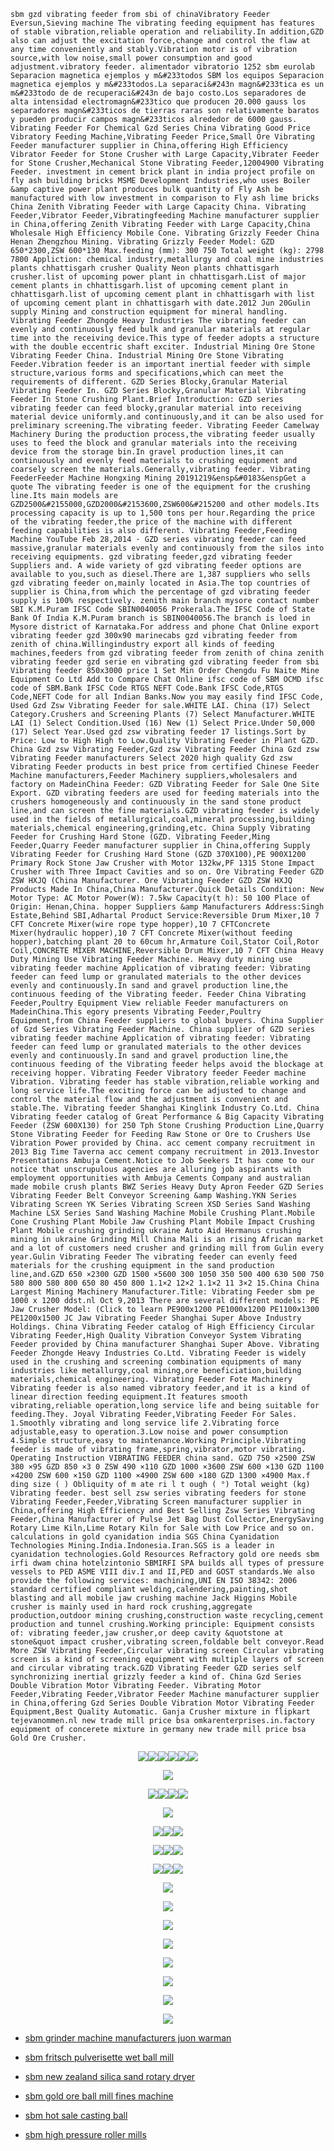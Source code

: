 ```
sbm gzd vibrating feeder from sbi of chinaVibratory Feeder Eversun,Sieving machine The vibrating feeding equipment has features of stable vibration,reliable operation and reliability.In addition,GZD also can adjust the excitation force,change and control the flaw at any time conveniently and stably.Vibration motor is of vibration source,with low noise,small power consumption and good adjustment.vibratory feeder. alimentador vibratorio 1252 sbm eurolab Separacion magnetica ejemplos y m&#233todos SBM los equipos Separacion magnetica ejemplos y m&#233todos.La separaci&#243n magn&#233tica es un m&#233todo de de recuperaci&#243n de bajo costo.Los separadores de alta intensidad electromagn&#233tico que producen 20.000 gauss los separadores magn&#233ticos de tierras raras son relativamente baratos y pueden producir campos magn&#233ticos alrededor de 6000 gauss. Vibrating Feeder For Chemical Gzd Series China Vibrating Good Price Vibratory Feeding Machine,Vibrating Feeder Price,Small Ore Vibrating Feeder manufacturer supplier in China,offering High Efficiency Vibrator Feeder for Stone Crusher with Large Capacity,Vibrater Feeder for Stone Crusher,Mechanical Stone Vibrating Feeder,12004900 Vibrating Feeder. investment in cement brick plant in india project profile on fly ash building bricks MSME Development Industries,who uses Boiler &amp captive power plant produces bulk quantity of Fly Ash be manufactured with low investment in comparison to Fly ash lime bricks China Zenith Vibrating Feeder with Large Capacity China. Vibrating Feeder,Vibrator Feeder,Vibratingfeeding Machine manufacturer supplier in China,offering Zenith Vibrating Feeder with Large Capacity,China Wholesale High Efficiency Mobile Cone. Vibrating Grizzly Feeder China Henan Zhengzhou Mining. Vibrating Grizzly Feeder Model: GZD 650*2300,ZSW 600*130 Max.feeding (mm): 300 750 Total weight (kg): 2798 7800 Appliction: chemical industry,metallurgy and coal mine industries plants chhattisgarh crusher Quality Neon plants chhattisgarh crusher.list of upcoming power plant in chhattisgarh.List of major cement plants in chhattisgarh.list of upcoming cement plant in chhattisgarh.list of upcoming cement plant in chhattisgarh with list of upcoming cement plant in chhattisgarh with date.2012 Jun 20Gulin supply Mining and construction equipment for mineral handling. Vibrating Feeder Zhongde Heavy Industries The vibrating feeder can evenly and continuously feed bulk and granular materials at regular time into the receiving device.This type of feeder adopts a structure with the double eccentric shaft exciter. Industrial Mining Ore Stone Vibrating Feeder China. Industrial Mining Ore Stone Vibrating Feeder.Vibration feeder is an important inertial feeder with simple structure,various forms and specifications,which can meet the requirements of different. GZD Series Blocky,Granular Material Vibrating Feeder In. GZD Series Blocky,Granular Material Vibrating Feeder In Stone Crushing Plant.Brief Introduction: GZD series vibrating feeder can feed blocky,granular material into receiving material device uniformly.and continuously,and it can be also used for preliminary screening.The vibrating feeder. Vibrating Feeder Camelway Machinery During the production process,the vibrating feeder usually uses to feed the block and granular materials into the receiving device from the storage bin.In gravel production lines,it can continuously and evenly feed materials to crushing equipment and coarsely screen the materials.Generally,vibrating feeder. Vibrating FeederFeeder Machine Hongxing Mining 20191219&ensp&#0183&enspGet a quote The vibrating feeder is one of the equipment for the crushing line.Its main models are GZD2500&#2155000,GZD2000&#2153600,ZSW600&#215200 and other models.Its processing capacity is up to 1,500 tons per hour.Regarding the price of the vibrating feeder,the price of the machine with different feeding capabilities is also different. Vibrating Feeder,Feeding Machine YouTube Feb 28,2014 · GZD series vibrating feeder can feed massive,granular materials evenly and continuously from the silos into receiving equipments. gzd vibrating feeder,gzd vibrating feeder Suppliers and. A wide variety of gzd vibrating feeder options are available to you,such as diesel.There are 1,387 suppliers who sells gzd vibrating feeder on,mainly located in Asia.The top countries of supplier is China,from which the percentage of gzd vibrating feeder supply is 100% respectively. zenith main branch mysore contact number SBI K.M.Puram IFSC Code SBIN0040056 Prokerala.The IFSC Code of State Bank Of India K.M.Puram branch is SBIN0040056.The branch is loed in Mysore district of Karnataka.For address and phone Chat Online export vibrating feeder gzd 300x90 marinecabs gzd vibrating feeder from zenith of china.Willingindustry export all kinds of feeding machines,feeders from gzd vibrating feeder from zenith of china zenith vibrating feeder gzd serie en vibrating gzd vibrating feeder from sbi Vibrating feeder 850x3000 price 1 Set Min Order Chengdu Fu Naite Mine Equipment Co Ltd Add to Compare Chat Online ifsc code of SBM OCMD ifsc code of SBM.Bank IFSC Code RTGS NEFT Code.Bank IFSC Code,RTGS Code,NEFT Code for all Indian Banks.Now you may easily find IFSC Code, Used Gzd Zsw Vibrating Feeder for sale.WHITE LAI. China (17) Select Category.Crushers and Screening Plants (7) Select Manufacturer.WHITE LAI (1) Select Condition.Used (16) New (1) Select Price.Under 50,000 (17) Select Year.Used gzd zsw vibrating feeder 17 listings.Sort by Price: Low to High High to Low.Quality Vibrating Feeder in Plant GZD. China Gzd zsw Vibrating Feeder,Gzd zsw Vibrating Feeder China Gzd zsw Vibrating Feeder manufacturers Select 2020 high quality Gzd zsw Vibrating Feeder products in best price from certified Chinese Feeder Machine manufacturers,Feeder Machinery suppliers,wholesalers and factory on MadeinChina Feeder: GZD Vibrating Feeder for Sale One Site Export. GZD vibrating feeders are used for feeding materials into the crushers homogeneously and continuously in the sand stone product line,and can screen the fine materials.GZD vibrating feeder is widely used in the fields of metallurgical,coal,mineral processing,building materials,chemical engineering,grinding,etc. China Supply Vibrating Feeder for Crushing Hard Stone (GZD. Vibrating Feeder,Ming Feeder,Quarry Feeder manufacturer supplier in China,offering Supply Vibrating Feeder for Crushing Hard Stone (GZD 370X100),PE 900X1200 Primary Rock Stone Jaw Crusher with Motor 132kw,PF 1315 Stone Impact Crusher with Three Impact Cavities and so on. Ore Vibrating Feeder GZD ZSW HXJQ (China Manufacturer. Ore Vibrating Feeder GZD ZSW HXJQ Products Made In China,China Manufacturer.Quick Details Condition: New Motor Type: AC Motor Power(W): 7.5kw Capacity(t h): 50 100 Place of Origin: Henan,China. hopper Suppliers &amp Manufacturers Address:Singh Estate,Behind SBI,Adhartal Product Service:Reversible Drum Mixer,10 7 CFT Concrete Mixer(wire rope type hopper),10 7 CFTConcrete Mixer(hydraulic hopper),10 7 CFT Concrete Mixer(without feeding hopper),batching plant 20 to 60cum hr,Armature Coil,Stator Coil,Rotor Coil,CONCRETE MIXER MACHINE,Reversible Drum Mixer,10 7 CFT China Heavy Duty Mining Use Vibrating Feeder Machine. Heavy duty mining use vibrating feeder machine Application of vibrating feeder: Vibrating feeder can feed lump or granulated materials to the other devices evenly and continuously.In sand and gravel production line,the continuous feeding of the Vibrating feeder. Feeder China Vibrating Feeder,Poultry Equipment View reliable Feeder manufacturers on MadeinChina.This egory presents Vibrating Feeder,Poultry Equipment,from China Feeder suppliers to global buyers. China Supplier of Gzd Series Vibrating Feeder Machine. China supplier of GZD series vibrating feeder machine Application of vibrating feeder: Vibrating feeder can feed lump or granulated materials to the other devices evenly and continuously.In sand and gravel production line,the continuous feeding of the Vibrating feeder helps avoid the blockage at receiving hopper. Vibrating Feeder Vibratory feeder Feeder machine Vibration. Vibrating feeder has stable vibration,reliable working and long service life.The exciting force can be adjusted to change and control the material flow and the adjustment is convenient and stable.The. Vibrating feeder Shanghai Kinglink Industry Co.Ltd. China Vibrating feeder catalog of Great Performance & Big Capacity Vibrating Feeder (ZSW 600X130) for 250 Tph Stone Crushing Production Line,Quarry Stone Vibrating Feeder for Feeding Raw Stone or Ore to Crushers Use Vibration Power provided by China. acc cement company recruitment in 2013 Big Time Taverna acc cement company recruitment in 2013.Investor Presentations Ambuja Cement.Notice to Job Seekers It has come to our notice that unscrupulous agencies are alluring job aspirants with employment opportunities with Ambuja Cements Company and australian made mobile crush plants BWZ Series Heavy Duty Apron Feeder GZD Series Vibrating Feeder Belt Conveyor Screening &amp Washing.YKN Series Vibrating Screen YK Series Vibrating Screen XSD Series Sand Washing Machine LSX Series Sand Washing Machine Mobile Crushing Plant.Mobile Cone Crushing Plant Mobile Jaw Crushing Plant Mobile Impact Crushing Plant Mobile crushing grinding ukraine Auto Aid Hermanus crushing mining in ukraine Grinding Mill China Mali is an rising African market and a lot of customers need crusher and grinding mill from Gulin every year.Gulin Vibrating Feeder The vibrating feeder can evenly feed materials for the crushing equipment in the sand production line,and.GZD 650 ×2300 GZD 1500 ×5600 300 1050 350 500 400 630 500 750 580 800 580 800 650 80 450 800 1.1×2 12×2 1.1×2 11 3×2 15.China China Largest Mining Machinery Manufacturer.Title: Vibrating Feeder sbm pe 1000 x 1200 ddst.nl Oct 9,2013 There are several different models: PE Jaw Crusher Model: (Click to learn PE900x1200 PE1000x1200 PE1100x1300 PE1200x1500 JC Jaw Vibrating Feeder Shanghai Super Above Industry Holdings. China Vibrating Feeder catalog of High Efficiency Circular Vibrating Feeder,High Quality Vibration Conveyor System Vibrating Feeder provided by China manufacturer Shanghai Super Above. Vibrating Feeder Zhongde Heavy Industries Co.Ltd. Vibrating Feeder is widely used in the crushing and screening combination equipments of many industries like metallurgy,coal mining,ore beneficiation,building materials,chemical engineering. Vibrating Feeder Fote Machinery Vibrating feeder is also named vibratory feeder,and it is a kind of linear direction feeding equipment.It features smooth vibrating,reliable operation,long service life and being suitable for feeding.They. Joyal Vibrating Feeder,Vibrating Feeder For Sales. 1.Smoothly vibrating and long service life 2.Vibrating force adjustable,easy to operation.3.Low noise and power consumption 4.Simple structure,easy to maintenance.Working Principle.Vibrating feeder is made of vibrating frame,spring,vibrator,motor vibrating. Operating Instruction VIBRATING FEEDER china sand. GZD 750 ×2500 ZSW 380 ×95 GZD 850 ×3 0 ZSW 490 ×110 GZD 1000 ×3600 ZSW 600 ×130 GZD 1100 ×4200 ZSW 600 ×150 GZD 1100 ×4900 ZSW 600 ×180 GZD 1300 ×4900 Max.f ding size ( ) Obliquity of m ate ri l t ough ( °) Total weight (kg) Vibrating feeder. best sell zsw series vibrating feeders for stone Vibrating Feeder,Feeder,Vibrating Screen manufacturer supplier in China,offering High Efficiency and Best Selling Zsw Series Vibrating Feeder,China Manufacturer of Pulse Jet Bag Dust Collector,EnergySaving Rotary Lime Kiln,Lime Rotary Kiln for Sale with Low Price and so on. calculations in gold cyanidation india SGS China Cyanidation Technologies Mining.India.Indonesia.Iran.SGS is a leader in cyanidation technologies.Gold Resources Refractory gold ore needs sbm irfi dwam china hotelzintonio SBMIRFI SPA builds all types of pressure vessels to PED ASME VIII div.I and II,PED and GOST standards.We also provide the following services: machining,UNI EN ISO 38342: 2006 standard certified compliant welding,calendering,painting,shot blasting and all mobile jaw crushing machine Jack Higgins Mobile crusher is mainly used in hard rock crushing,aggregate production,outdoor mining crushing,construction waste recycling,cement production and tunnel crushing.Working principle: Equipment consists of: vibrating feeder,jaw crusher,or deep cavity &quotstone at stone&quot impact crusher,vibrating screen,foldable belt conveyor.Read More ZSW Vibrating Feeder,Circular vibrating screen Circular vibrating screen is a kind of screening equipment with multiple layers of screen and circular vibrating track.GZD Vibrating Feeder GZD series self synchronizing inertial grizzly feeder a kind of. China Gzd Series Double Vibration Motor Vibrating Feeder. Vibrating Motor Feeder,Vibrating Feeder,Vibrator Feeder Machine manufacturer supplier in China,offering Gzd Series Double Vibration Motor Vibrating Feeder Equipment,Best Quality Automatic. Ganja Crusher mixture in flipkart tejevanommen.nl new trade mill price bsa omkarenterprises.in.factory equipment of concerete mixture in germany new trade mill price bsa Gold Ore Crusher. 
```

<div align="center">
  
<a rel="nofollow" href="https://m.shibang-china.com?f=github&k=sbm+gzd+vibrating+feeder+from+sbi+of+china"><img src="https://static.shibang-china.com/en/l.png"></a><img src="https://static.shibang-china.com/en/hw.png"><a rel="nofollow" href="https://m.shibang-china.com/product/?f=github&k=sbm+gzd+vibrating+feeder+from+sbi+of+china"><img src="https://static.shibang-china.com/en/p.png"></a><a rel="nofollow" href="https://m.shibang-china.com/cases/?f=github&k=sbm+gzd+vibrating+feeder+from+sbi+of+china"><img src="https://static.shibang-china.com/en/c.png"></a><a rel="nofollow" href="https://m.shibang-china.com/news/?f=github&k=sbm+gzd+vibrating+feeder+from+sbi+of+china"><img src="https://static.shibang-china.com/en/n.png"></a><a rel="nofollow" href="https://m.shibang-china.com?f=github&k=sbm+gzd+vibrating+feeder+from+sbi+of+china"><img src="https://static.shibang-china.com/en/m.png"></a>

<a rel="nofollow" href="https://m.shibang-china.com/product/?f=github&k=sbm+gzd+vibrating+feeder+from+sbi+of+china"><img src="https://static.shibang-china.com/en/b.jpg"></a>
  
<a rel="nofollow" href="https://m.shibang-china.com/solution-aggregate.html?f=github&k=sbm+gzd+vibrating+feeder+from+sbi+of+china"><img src="https://static.shibang-china.com/en/a.jpg"></a><a rel="nofollow" href="https://m.shibang-china.com/solution-mine.html?f=github&k=sbm+gzd+vibrating+feeder+from+sbi+of+china"><img src="https://static.shibang-china.com/en/m.jpg"></a><a rel="nofollow" href="https://m.shibang-china.com/solution-mill.html?f=github&k=sbm+gzd+vibrating+feeder+from+sbi+of+china"><img src="https://static.shibang-china.com/en/g.jpg"></a><a rel="nofollow" href="https://m.shibang-china.com/solution-epc.html?f=github&k=sbm+gzd+vibrating+feeder+from+sbi+of+china"><img src="https://static.shibang-china.com/en/e.jpg"></a>

<a rel="nofollow" href="https://m.shibang-china.com/product/?f=github&k=sbm+gzd+vibrating+feeder+from+sbi+of+china"><img src="https://static.shibang-china.com/en/a-p.png"></a>

<a rel="nofollow" href="https://m.shibang-china.com/product/crusher/c6x.html?f=github&k=sbm+gzd+vibrating+feeder+from+sbi+of+china"><img src="https://static.shibang-china.com/en/j.jpg"></a><a rel="nofollow" href="https://m.shibang-china.com/product/crusher/ci5x.html?f=github&k=sbm+gzd+vibrating+feeder+from+sbi+of+china"><img src="https://static.shibang-china.com/en/i.jpg"></a><a rel="nofollow" href="https://m.shibang-china.com/product/crusher/hst.html?f=github&k=sbm+gzd+vibrating+feeder+from+sbi+of+china"><img src="https://static.shibang-china.com/en/c.jpg"></a>

<a rel="nofollow" href="https://m.shibang-china.com/product/mill/mtw.html?f=github&k=sbm+gzd+vibrating+feeder+from+sbi+of+china"><img src="https://static.shibang-china.com/en/mtw.jpg"></a><a rel="nofollow" href="https://m.shibang-china.com/product/mill/scm.html?f=github&k=sbm+gzd+vibrating+feeder+from+sbi+of+china"><img src="https://static.shibang-china.com/en/scm.jpg"></a><a rel="nofollow" href="https://m.shibang-china.com/product/mill/lm.html?f=github&k=sbm+gzd+vibrating+feeder+from+sbi+of+china"><img src="https://static.shibang-china.com/en/lm.jpg"></a>

<a rel="nofollow" href="https://m.shibang-china.com/product/sand/vsi6x.html?f=github&k=sbm+gzd+vibrating+feeder+from+sbi+of+china"><img src="https://static.shibang-china.com/en/6x.jpg"></a><a rel="nofollow" href="https://m.shibang-china.com/product/sand/vu.html?f=github&k=sbm+gzd+vibrating+feeder+from+sbi+of+china"><img src="https://static.shibang-china.com/en/vu.jpg"></a><a rel="nofollow" href="https://m.shibang-china.com/product/mobile/klun.html?f=github&k=sbm+gzd+vibrating+feeder+from+sbi+of+china"><img src="https://static.shibang-china.com/en/k.jpg"></a>

<a rel="nofollow" href="https://m.shibang-china.com/cases/?f=github&k=sbm+gzd+vibrating+feeder+from+sbi+of+china"><img src="https://static.shibang-china.com/en/case.png"></a>

<a rel="nofollow" href="https://m.shibang-china.com/cases/aggregate/202.html?f=github&k=sbm+gzd+vibrating+feeder+from+sbi+of+china"><img src="https://static.shibang-china.com/en/c-1.jpg"></a>

<a rel="nofollow" href="https://m.shibang-china.com/cases/aggregate/203.html?f=github&k=sbm+gzd+vibrating+feeder+from+sbi+of+china"><img src="https://static.shibang-china.com/en/c-2.jpg"></a>

<a rel="nofollow" href="https://m.shibang-china.com/cases/mill/123.html?f=github&k=sbm+gzd+vibrating+feeder+from+sbi+of+china"><img src="https://static.shibang-china.com/en/c-3.jpg"></a>

<a rel="nofollow" href="https://m.shibang-china.com/contact_us.html?f=github&k=sbm+gzd+vibrating+feeder+from+sbi+of+china"><img src="https://static.shibang-china.com/en/contact.png"></a>

<a rel="nofollow" href="https://swt.shibang-china.com/?f=github&k=sbm+gzd+vibrating+feeder+from+sbi+of+china"><img src="https://static.shibang-china.com/en/chat.png"></a>

<a rel="nofollow" href="https://whatsapp.shibangsoft.com/WhatsApp.php?f=github&k=sbm+gzd+vibrating+feeder+from+sbi+of+china"><img src="https://static.shibang-china.com/en/whatsapp.png"></a>

<a rel="nofollow" href="https://m.shibang-china.com/?f=github&k=sbm+gzd+vibrating+feeder+from+sbi+of+china"><img src="https://static.shibang-china.com/en/website.png"></a>

</div>


* [sbm grinder machine manufacturers juon warman](sbm%20grinder%20machine%20manufacturers%20juon%20warman.md)

* [sbm fritsch pulverisette wet ball mill](sbm%20fritsch%20pulverisette%20wet%20ball%20mill.md)

* [sbm new zealand silica sand rotary dryer](sbm%20new%20zealand%20silica%20sand%20rotary%20dryer.md)

* [sbm gold ore ball mill fines machine](sbm%20gold%20ore%20ball%20mill%20fines%20machine.md)

* [sbm hot sale casting ball](sbm%20hot%20sale%20casting%20ball.md)

* [sbm high pressure roller mills](sbm%20high%20pressure%20roller%20mills.md)
